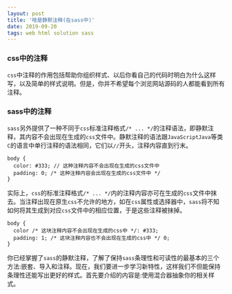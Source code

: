 ```yaml
---
layout: post
title: '啥是静默注释(在sass中)'
date: 2019-09-20 
tags: web html solution sass
---
```


### css中的注释
<div class="content-bg">
<div class="content-intro view-box "><p></p><p><code>css</code>中注释的作用包括帮助你组织样式、以后你看自己的代码时明白为什么这样写，以及简单的样式说明。但是，你并不希望每个浏览网站源码的人都能看到所有注释。</p>

<h3>sass中的注释</h3>

<p><code>sass</code>另外提供了一种不同于<code>css</code>标准注释格式<code>/* ... */</code>的注释语法，即静默注释，其内容不会出现在生成的<code>css</code>文件中。静默注释的语法跟<code>JavaScript</code><code>Java</code>等类<code>C</code>的语言中单行注释的语法相同，它们以<code>//</code>开头，注释内容直到行末。</p><pre><a class="code-copy right0" title="复制到剪切板"><i class="icon-copy"></i></a><code class="hljs cpp"><span>body</span> {
  <span>color</span><span>: <span>#<span class="hljs-number">333</span></span>;</span> <span><span class="hljs-comment">// 这种注释内容不会出现在生成的css文件中</span></span>
  <span>padding</span><span>: <span><span class="hljs-number">0</span></span>;</span> <span><span class="hljs-comment">/* 这种注释内容会出现在生成的css文件中 */</span></span>
}</code></pre><p>实际上，<code>css</code>的标准注释格式<code>/* ... */</code>内的注释内容亦可在生成的<code>css</code>文件中抹去。当注释出现在原生<code>css</code>不允许的地方，如在<code>css</code>属性或选择器中，<code>sass</code>将不知如何将其生成到对应<code>css</code>文件中的相应位置，于是这些注释被抹掉。</p><pre><a class="code-copy right0" title="复制到剪切板"><i class="icon-copy"></i></a><code class="hljs php"><span>body</span> {
  <span>color</span> <span><span class="hljs-comment">/* 这块注释内容不会出现在生成的css中 */</span></span><span>: <span><span class="hljs-comment">#333</span></span><span class="hljs-comment">;</span></span>
  <span>padding</span><span>: <span><span class="hljs-number">1</span></span>;</span> <span><span class="hljs-comment">/* 这块注释内容也不会出现在生成的css中 */</span></span> <span class="hljs-number">0</span>;
}
</code></pre><p>你已经掌握了<code>sass</code>的静默注释，了解了保持<code>sass</code>条理性和可读性的最基本的三个方法:嵌套、导入和注释。现在，我们要进一步学习新特性，这样我们不但能保持条理性还能写出更好的样式。首先要介绍的内容是:使用混合器抽象你的相关样式。</p></div>
<div style="clear:both"></div>
</div>